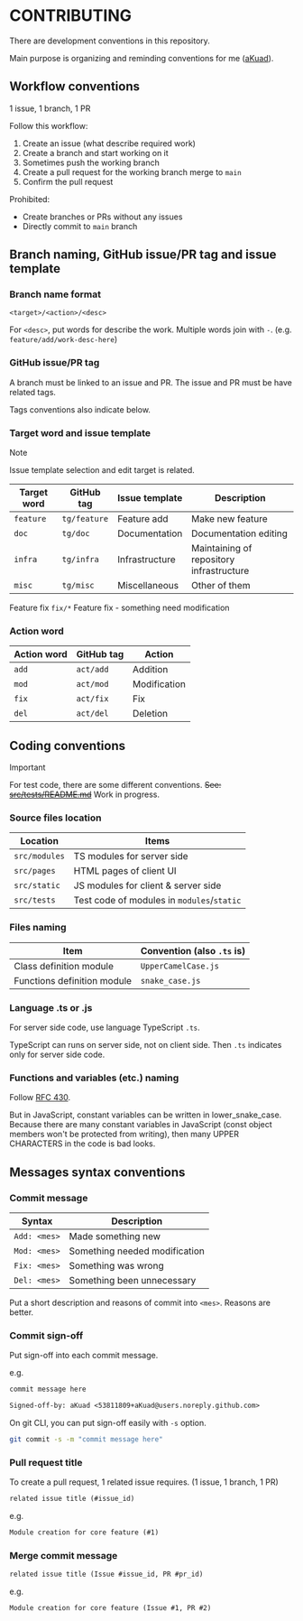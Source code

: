 # CONTRIBUTING

There are development conventions in this repository.

Main purpose is organizing and reminding conventions for me ([aKuad](https://github.com/aKuad)).

## Workflow conventions

1 issue, 1 branch, 1 PR

Follow this workflow:

1. Create an issue (what describe required work)
2. Create a branch and start working on it
3. Sometimes push the working branch
4. Create a pull request for the working branch merge to `main`
5. Confirm the pull request

Prohibited:

- Create branches or PRs without any issues
- Directly commit to `main` branch

## Branch naming, GitHub issue/PR tag and issue template

### Branch name format

`<target>/<action>/<desc>`

For `<desc>`, put words for describe the work. Multiple words join with `-`. (e.g. `feature/add/work-desc-here`)

### GitHub issue/PR tag

A branch must be linked to an issue and PR. The issue and PR must be have related tags.

Tags conventions also indicate below.

### Target word and issue template

> [!NOTE]
>
> Issue template selection and edit target is related.

| Target word | GitHub tag   | Issue template | Description                              |
| ----------- | ------------ | -------------- | ---------------------------------------- |
| `feature`   | `tg/feature` | Feature add    | Make new feature                         |
| `doc`       | `tg/doc`     | Documentation  | Documentation editing                    |
| `infra`     | `tg/infra`   | Infrastructure | Maintaining of repository infrastructure |
| `misc`      | `tg/misc`    | Miscellaneous  | Other of them                            |

Feature fix `fix/*` Feature fix - something need modification

### Action word

| Action word | GitHub tag | Action       |
| ----------- | ---------- | ------------ |
| `add`       | `act/add`  | Addition     |
| `mod`       | `act/mod`  | Modification |
| `fix`       | `act/fix`  | Fix          |
| `del`       | `act/del`  | Deletion     |

## Coding conventions

> [!IMPORTANT]
>
> For test code, there are some different conventions. ~~See: [src/tests/README.md](src/tests/README.md)~~ Work in progress.

### Source files location

| Location      | Items                                      |
| ------------- | ------------------------------------------ |
| `src/modules` | TS modules for server side                 |
| `src/pages`   | HTML pages of client UI                    |
| `src/static`  | JS modules for client & server side        |
| `src/tests`   | Test code of modules in `modules`/`static` |

### Files naming

| Item                        | Convention (also `.ts` is) |
| --------------------------- | -------------------------- |
| Class definition module     | `UpperCamelCase.js`        |
| Functions definition module | `snake_case.js`            |

### Language .ts or .js

For server side code, use language TypeScript `.ts`.

TypeScript can runs on server side, not on client side. Then `.ts` indicates only for server side code.

### Functions and variables (etc.) naming

Follow [RFC 430](https://github.com/rust-lang/rfcs/blob/master/text/0430-finalizing-naming-conventions.md).

But in JavaScript, constant variables can be written in lower_snake_case. Because there are many constant variables in JavaScript (const object members won't be protected from writing), then many UPPER CHARACTERS in the code is bad looks.

## Messages syntax conventions

### Commit message

| Syntax       | Description                   |
| ------------ | ----------------------------- |
| `Add: <mes>` | Made something new            |
| `Mod: <mes>` | Something needed modification |
| `Fix: <mes>` | Something was wrong           |
| `Del: <mes>` | Something been unnecessary    |

Put a short description and reasons of commit into `<mes>`. Reasons are better.

### Commit sign-off

Put sign-off into each commit message.

e.g.

```txt
commit message here

Signed-off-by: aKuad <53811809+aKuad@users.noreply.github.com>
```

On git CLI, you can put sign-off easily with `-s` option.

```sh
git commit -s -m "commit message here"
```

### Pull request title

To create a pull request, 1 related issue requires. (1 issue, 1 branch, 1 PR)

```txt
related issue title (#issue_id)
```

e.g.

```txt
Module creation for core feature (#1)
```

### Merge commit message

```txt
related issue title (Issue #issue_id, PR #pr_id)
```

e.g.

```txt
Module creation for core feature (Issue #1, PR #2)
```
